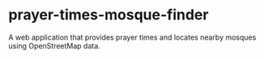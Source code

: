# prayer-times-mosque-finder
A web application that provides prayer times and locates nearby mosques using OpenStreetMap data.
